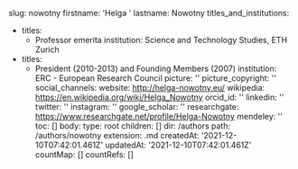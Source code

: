 slug: nowotny
firstname: 'Helga '
lastname: Nowotny
titles_and_institutions:
  - titles:
      - Professor emerita
    institution: Science and Technology Studies, ETH Zurich
  - titles:
      - President (2010-2013) and Founding Members (2007)
    institution: ERC - European Research Council
picture: ''
picture_copyright: ''
social_channels:
  website: http://helga-nowotny.eu/
  wikipedia: https://en.wikipedia.org/wiki/Helga_Nowotny
  orcid_id: ''
  linkedin: ''
  twitter: ''
  instagram: ''
  google_scholar: ''
  researchgate: https://www.researchgate.net/profile/Helga-Nowotny
  mendeley: ''
toc: []
body:
  type: root
  children: []
dir: /authors
path: /authors/nowotny
extension: .md
createdAt: '2021-12-10T07:42:01.461Z'
updatedAt: '2021-12-10T07:42:01.461Z'
countMap: []
countRefs: []

